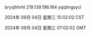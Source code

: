 brysjhhrhl 219.139.196.164 yqqlmgsycl

2024年 09月 04日 星期三 15:02:02 CST

2024年 09月 04日 星期三 07:02:02 GMT

